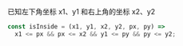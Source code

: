 已知左下角坐标 x1、y1 和右上角的坐标 x2、y2

```js
const isInside = (x1, y1, x2, y2, px, py) =>
  x1 <= px && px <= x2 && y1 <= py && py <= y2;
```